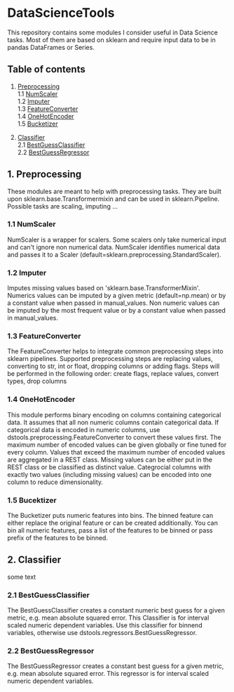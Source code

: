 # DataScienceTools

This repository contains some modules I consider useful in Data Science tasks. Most of them are based on sklearn and require input data to be in pandas DataFrames or Series.

## Table of contents

1. [ Preprocessing ](#preprocessing) <br>
1.1 [ NumScaler ](#numscaler) <br>
1.2 [ Imputer ](#imputer) <br>
1.3 [ FeatureConverter ](#featureconverter) <br>
1.4 [ OneHotEncoder ](#onehotencoder) <br>
1.5 [ Bucketizer ](#bucketizer) <br>

2. [ Classifier ](#classifier) <br>
2.1 [ BestGuessClassifier ](#bestguessclassifier) <br>
2.2 [ BestGuessRegressor ](#bestguessregressor) <br>

<a name="preprocessing"></a>
## 1. Preprocessing

These modules are meant to help with preprocessing tasks. They are built upon sklearn.base.Transformermixin and can be used in sklearn.Pipeline. Possible tasks are scaling, imputing ...


<a name="numscaler"></a>
### 1.1 NumScaler

NumScaler is a wrapper for scalers. Some scalers only take numerical input and can't ignore non numerical data. NumScaler identifies numerical data and passes it to a Scaler (default=sklearn.preprocessing.StandardScaler).


<a name="imputer"></a>
### 1.2 Imputer

Imputes missing values based on 'sklearn.base.TransformerMixin'. Numerics values can be imputed by a given metric (default=np.mean) or by a constant value when passed in manual_values. Non numeric values can be imputed by the most frequent value or by a constant value when passed in manual_values.


<a name="featureconverter"></a>
### 1.3 FeatureConverter

The FeatureConverter helps to integrate common preprocessing steps into sklearn pipelines. Supported preprocessing steps are replacing values, converting to str, int or float, dropping columns or adding flags. Steps will be performed in the following order: create flags, replace values, convert types, drop columns


<a name="onehotencoder"></a>
### 1.4 OneHotEncoder

This module performs binary encoding on columns containing categorical data.
It assumes that all non numeric columns contain categorical data. If categorical data is encoded in numeric columns, use dstools.preprocessing.FeatureConverter to convert these values first. The maximum number of encoded values can be given globally or fine tuned for every column. Values that exceed the maximum number of encoded values are aggregated in a REST class. Missing values can be either put in the REST class or be classified as distinct value. Categrocial columns with exactly two values (including missing values) can be encoded into one column to reduce dimensionality.

<a name="bucketizer"></a>
### 1.5 Bucektizer

The Bucketizer puts numeric features into bins. The binned feature can either replace the original feature or can be created additionally. You can bin all numeric features, pass a list of the features to be binned or pass prefix of the features to be binned.


<a name="classifier"></a>
## 2. Classifier

some text


<a name="bestguessclassifier"></a>
### 2.1 BestGuessClassifier

The BestGuessClassifier creates a constant numeric best guess for a given metric, e.g. mean absolute squared error. This Classifier is for interval scaled numeric dependent variables. Use this classifier for binnend variables, otherwise use dstools.regressors.BestGuessRegressor.


<a name="bestguessregressor"></a>
### 2.2 BestGuessRegressor

The BestGuessRegressor creates a constant best guess for a given metric, e.g. mean absolute squared error. This regressor is for interval scaled numeric dependent variables. 